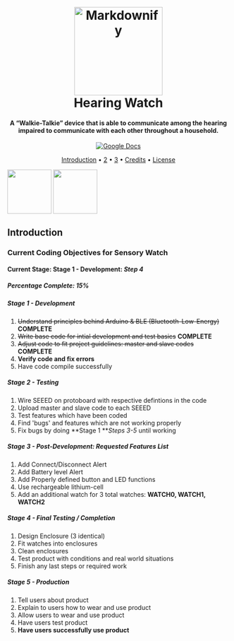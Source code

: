 <h1 align="center">
  <br>
  <a href="https://docs.google.com/document/d/1VPYujc2-mKvf3UGxPz-7_9Ledfa7l2QcfsUDcq5PTEI/edit#heading=h.mbsr366k1k91"><img src="https://statics3.seeedstudio.com/assets/img/common/logo_2018_horizontal.png" alt="Markdownify" width="200"></a>
  <br>
  Hearing Watch
  <br>
</h1>

<h4 align="center">A “Walkie-Talkie” device that is able to communicate among the hearing impaired to communicate with each other throughout a household.</h4>

<p align="center">
  <a href="https://docs.google.com/document/d/1VPYujc2-mKvf3UGxPz-7_9Ledfa7l2QcfsUDcq5PTEI/edit#">
    <img src="https://assets.readthedocs.org/static/projects/badges/unknown-flat.svg"
         alt="Google Docs">
<!-- unknown-flat.  , passing-flat r-->
  </a>
</p>

<p align="center">
  <a href="#introduction">Introduction</a> •
  <a href="#how-to-use">2</a> •
  <a href="#download">3</a> •
  <a href="#credits">Credits</a> •
  <a href="#license">License</a>
</p>

<img align="center" width="100" height="100" src="https://media.digikey.com/Photos/Seeed%20Technology%20Ltd/MFG_102010448.jpg">
<img align="center" width="100" height="100" src="https://cdn.cnx-software.com/wp-content/uploads/2021/12/XIAO-nRF52840-pinout.jpg">

## Introduction


### Current Coding Objectives for Sensory Watch
#### Current Stage: **Stage 1 - Development: *Step 4*** 
##### Percentage Complete: 15%

##### Stage 1 - Development

1. ~~Understand principles behind Arduino & BLE (Bluetooth-Low-Energy)~~ **COMPLETE**
2. ~~Write base code for intial development and test basics~~ **COMPLETE**
3. ~~Adjust code to fit project guidelines: master and slave codes~~ **COMPLETE**
4. **Verify code and fix errors**
5. Have code compile successfully

##### Stage 2 - Testing

1. Wire SEEED on protoboard with respective defintions in the code
2. Upload master and slave code to each SEEED
3. Test features which have been coded
4. Find 'bugs' and features which are not working properly
5. Fix bugs by doing **Stage 1 ***Steps 3-5* until working

##### Stage 3 - Post-Development: Requested Features List

1. Add Connect/Disconnect Alert
2. Add Battery level Alert
3. Add Properly defined button and LED functions
4. Use rechargeable lithium-cell
5. Add an additional watch for 3 total watches: **WATCH0, WATCH1, WATCH2** 

##### Stage 4 - Final Testing / Completion

1. Design Enclosure (3 identical)
2. Fit watches into enclosures
3. Clean enclosures
4. Test product with conditions and real world situations
5. Finish any last steps or required work

##### Stage 5 - Production

1. Tell users about product
2. Explain to users how to wear and use product
3. Allow users to wear and use product
4. Have users test product
5. **Have users successfully use product**
